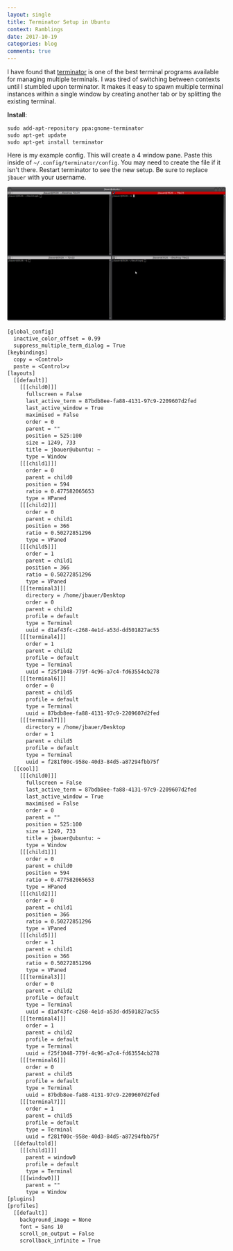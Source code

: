 ```yaml
---
layout: single
title: Terminator Setup in Ubuntu
context: Ramblings
date: 2017-10-19 
categories: blog
comments: true
---
```


I have found that [terminator](https://gnometerminator.blogspot.com/p/introduction.html) is one of the best terminal programs available for managing multiple terminals. I was tired of switching between contexts until I stumbled upon terminator. It makes it easy to spawn multiple terminal instances within a single window by creating another tab or by splitting the existing terminal. 

**Install**:

```
sudo add-apt-repository ppa:gnome-terminator
sudo apt-get update
sudo apt-get install terminator
```

Here is my example config. This will create a 4 window pane. Paste this inside of `~/.config/terminator/config`. You may need to create the file if it isn't there. Restart terminator to see the new setup. Be sure to replace `jbauer` with your username. 

![4-screen terminator](/assets/images/terminator.png)

```
[global_config]
  inactive_color_offset = 0.99
  suppress_multiple_term_dialog = True
[keybindings]
  copy = <Control>
  paste = <Control>v
[layouts]
  [[default]]
    [[[child0]]]
      fullscreen = False
      last_active_term = 87bdb8ee-fa88-4131-97c9-2209607d2fed
      last_active_window = True
      maximised = False
      order = 0
      parent = ""
      position = 525:100
      size = 1249, 733
      title = jbauer@ubuntu: ~
      type = Window
    [[[child1]]]
      order = 0
      parent = child0
      position = 594
      ratio = 0.477582065653
      type = HPaned
    [[[child2]]]
      order = 0
      parent = child1
      position = 366
      ratio = 0.50272851296
      type = VPaned
    [[[child5]]]
      order = 1
      parent = child1
      position = 366
      ratio = 0.50272851296
      type = VPaned
    [[[terminal3]]]
      directory = /home/jbauer/Desktop
      order = 0
      parent = child2
      profile = default
      type = Terminal
      uuid = d1af43fc-c268-4e1d-a53d-dd501827ac55
    [[[terminal4]]]
      order = 1
      parent = child2
      profile = default
      type = Terminal
      uuid = f25f1048-779f-4c96-a7c4-fd63554cb278
    [[[terminal6]]]
      order = 0
      parent = child5
      profile = default
      type = Terminal
      uuid = 87bdb8ee-fa88-4131-97c9-2209607d2fed
    [[[terminal7]]]
      directory = /home/jbauer/Desktop
      order = 1
      parent = child5
      profile = default
      type = Terminal
      uuid = f281f00c-958e-40d3-84d5-a87294fbb75f
  [[cool]]
    [[[child0]]]
      fullscreen = False
      last_active_term = 87bdb8ee-fa88-4131-97c9-2209607d2fed
      last_active_window = True
      maximised = False
      order = 0
      parent = ""
      position = 525:100
      size = 1249, 733
      title = jbauer@ubuntu: ~
      type = Window
    [[[child1]]]
      order = 0
      parent = child0
      position = 594
      ratio = 0.477582065653
      type = HPaned
    [[[child2]]]
      order = 0
      parent = child1
      position = 366
      ratio = 0.50272851296
      type = VPaned
    [[[child5]]]
      order = 1
      parent = child1
      position = 366
      ratio = 0.50272851296
      type = VPaned
    [[[terminal3]]]
      order = 0
      parent = child2
      profile = default
      type = Terminal
      uuid = d1af43fc-c268-4e1d-a53d-dd501827ac55
    [[[terminal4]]]
      order = 1
      parent = child2
      profile = default
      type = Terminal
      uuid = f25f1048-779f-4c96-a7c4-fd63554cb278
    [[[terminal6]]]
      order = 0
      parent = child5
      profile = default
      type = Terminal
      uuid = 87bdb8ee-fa88-4131-97c9-2209607d2fed
    [[[terminal7]]]
      order = 1
      parent = child5
      profile = default
      type = Terminal
      uuid = f281f00c-958e-40d3-84d5-a87294fbb75f
  [[defaultold]]
    [[[child1]]]
      parent = window0
      profile = default
      type = Terminal
    [[[window0]]]
      parent = ""
      type = Window
[plugins]
[profiles]
  [[default]]
    background_image = None
    font = Sans 10
    scroll_on_output = False
    scrollback_infinite = True
```
